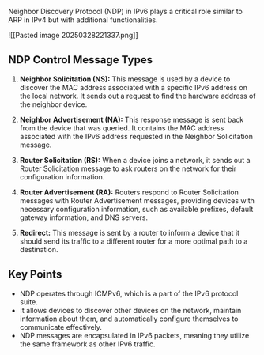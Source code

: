 Neighbor Discovery Protocol (NDP) in IPv6 plays a critical role similar to ARP in IPv4 but with additional functionalities. 

![[Pasted image 20250328221337.png]]
## NDP Control Message Types

1. **Neighbor Solicitation (NS):** This message is used by a device to discover the MAC address associated with a specific IPv6 address on the local network. It sends out a request to find the hardware address of the neighbor device.

2. **Neighbor Advertisement (NA):** This response message is sent back from the device that was queried. It contains the MAC address associated with the IPv6 address requested in the Neighbor Solicitation message.

3. **Router Solicitation (RS):** When a device joins a network, it sends out a Router Solicitation message to ask routers on the network for their configuration information.

4. **Router Advertisement (RA):** Routers respond to Router Solicitation messages with Router Advertisement messages, providing devices with necessary configuration information, such as available prefixes, default gateway information, and DNS servers.

5. **Redirect:** This message is sent by a router to inform a device that it should send its traffic to a different router for a more optimal path to a destination.

## Key Points

- NDP operates through ICMPv6, which is a part of the IPv6 protocol suite.
- It allows devices to discover other devices on the network, maintain information about them, and automatically configure themselves to communicate effectively.
- NDP messages are encapsulated in IPv6 packets, meaning they utilize the same framework as other IPv6 traffic.